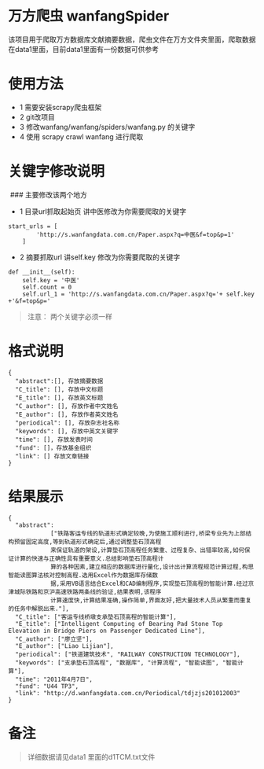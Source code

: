 # 万方爬虫 wanfangSpider
该项目用于爬取万方数据库文献摘要数据，爬虫文件在万方文件夹里面，爬取数据在data1里面，目前data1里面有一份数据可供参考

# 使用方法

  * 1 需要安装scrapy爬虫框架
  * 2 git改项目
  * 3 修改wanfang/wanfang/spiders/wanfang.py 的关键字
  * 4 使用 scrapy crawl wanfang 进行爬取
# 关键字修改说明
  ### 主要修改该两个地方
  
* 1 目录url抓取起始页 讲中医修改为你需要爬取的关键字
```
start_urls = [
        'http://s.wanfangdata.com.cn/Paper.aspx?q=中医&f=top&p=1'
    ]

```
* 2 摘要抓取url 讲self.key 修改为你需要爬取的关键字
```
def __init__(self):
    self.key = '中医'
    self.count = 0
    self.url_1 = 'http://s.wanfangdata.com.cn/Paper.aspx?q='+ self.key +'&f=top&p='
```
> 注意： 两个关键字必须一样

# 格式说明
```
{
  "abstract":[], 存放摘要数据
  "C_title": [], 存放中文标题
  "E_title": [], 存放英文标题
  "C_author": [], 存放作者中文姓名
  "E_author": [], 存放作者英文姓名
  "periodical": [], 存放杂志社名称
  "keywords": [], 存放中英文关键字
  "time": [], 存放发表时间
  "fund": []，存放基金组织
  "link": [] 存放文章链接
}
```

# 结果展示
```
{
  "abstract":
            ["铁路客运专线的轨道形式确定较晚,为使施工顺利进行,桥梁专业先为上部结构预留固定高度,等到轨道形式确定后,通过调整垫石顶高程
            来保证轨道的架设,计算垫石顶高程任务繁重、过程复杂、出错率较高,如何保证计算的快速与正确性具有重要意义.总结影响垫石顶高程计
            算的各种因素,建立相应的数据库进行量化,设计出计算流程规范计算过程,构思智能读图算法核对控制高程.选用Excel作为数据库存储数
            据,采用VB语言结合Excel和CAD编制程序,实现垫石顶高程的智能计算.经过京津城际铁路和京沪高速铁路两条线的验证,结果表明,该程序
            计算速度快,计算结果准确,操作简单,界面友好,把大量技术人员从繁重而重复的任务中解脱出来."],
  "C_title": ["客运专线桥墩支承垫石顶高程的智能计算"],
  "E_title": ["Intelligent Computing of Bearing Pad Stone Top Elevation in Bridge Piers on Passenger Dedicated Line"],
  "C_author": ["廖立坚"],
  "E_author": ["Liao Lijian"], 
  "periodical": ["铁道建筑技术", "RAILWAY CONSTRUCTION TECHNOLOGY"],
  "keywords": ["支承垫石顶高程", "数据库", "计算流程", "智能读图", "智能计算"],
  "time": "2011年4月7日", 
  "fund": "U44 TP3", 
  "link": "http://d.wanfangdata.com.cn/Periodical/tdjzjs201012003"
}
```

# 备注
> 详细数据请见data1 里面的d1TCM.txt文件
